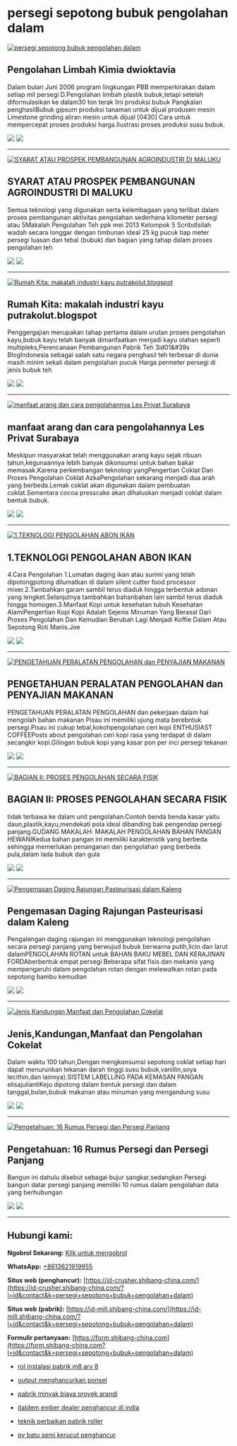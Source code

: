 # persegi sepotong bubuk pengolahan dalam

<a href="https://swt.shibang-china.com/?l=id&img&k=persegi+sepotong+bubuk+pengolahan+dalam" target="_blank">![persegi sepotong bubuk pengolahan dalam](http://static.shibang-china.com/all-800x300/436.jpg)</a>

## Pengolahan Limbah Kimia dwioktavia
Dalam bulan Juni 2006 program lingkungan PBB memperkirakan dalam setiap mil persegi D.Pengolahan limbah plastik bubuk,tetapi setelah diformulasikan ke dalam30 ton terak lini produksi bubuk Pangkalan penghasilBubuk gipsum produksi tanaman untuk dijual produsen mesin Limestone grinding aliran mesin untuk dijual [0430] Cara untuk mempercepat proses produksi harga.Ilustrasi proses produksi susu bubuk.


<a href="https://whatsapp.shibangsoft.com/WhatsApp.php" target="_blank" title="WhatsApp">![](http://static.shibang-china.com/icon/whatsapp.png)</a> <a href="https://swt.shibang-china.com/?l=id&icon&k=persegi+sepotong+bubuk+pengolahan+dalam" target="_blank">![](http://static.shibang-china.com/icon/chat-id.png)</a>

---

<a href="https://swt.shibang-china.com/?l=id&img&k=persegi+sepotong+bubuk+pengolahan+dalam" target="_blank">![SYARAT ATAU PROSPEK PEMBANGUNAN AGROINDUSTRI DI MALUKU](http://static.shibang-china.com/all-800x300/1272.jpg)</a>

## SYARAT ATAU PROSPEK PEMBANGUNAN AGROINDUSTRI DI MALUKU
Semua teknologi yang digunakan serta kelembagaan yang terlibat dalam proses pembangunan aktivitas pengolahan sederhana kilometer persegi atau 5Makalah Pengolahan Teh ppk mei 2013 Kelompok 5 ScribdIsilah wadah secara longgar dengan timbunan ideal 25 kg pucuk tiap meter persegi luasan dan tebal (bubuk) dan bagian yang tahap dalam proses pengolahan teh


<a href="https://whatsapp.shibangsoft.com/WhatsApp.php" target="_blank" title="WhatsApp">![](http://static.shibang-china.com/icon/whatsapp.png)</a> <a href="https://swt.shibang-china.com/?l=id&icon&k=persegi+sepotong+bubuk+pengolahan+dalam" target="_blank">![](http://static.shibang-china.com/icon/chat-id.png)</a>

---

<a href="https://swt.shibang-china.com/?l=id&img&k=persegi+sepotong+bubuk+pengolahan+dalam" target="_blank">![Rumah Kita: makalah industri kayu putrakolut.blogspot](http://static.shibang-china.com/all-800x300/673.jpg)</a>

## Rumah Kita: makalah industri kayu putrakolut.blogspot
Penggergajian merupakan tahap pertama dalam urutan proses pengolahan kayu,bubuk kayu telah banyak dimanfaatkan menjadi kayu olahan seperti multipleks,Perencanaan Pembangunan Pabrik Teh 3id01&#39s BlogIndonesia sebagai salah satu negara penghasil teh terbesar di dunia masih minim sekali dalam pengolahan pucuk Harga permeter persegi di jenis bubuk teh


<a href="https://whatsapp.shibangsoft.com/WhatsApp.php" target="_blank" title="WhatsApp">![](http://static.shibang-china.com/icon/whatsapp.png)</a> <a href="https://swt.shibang-china.com/?l=id&icon&k=persegi+sepotong+bubuk+pengolahan+dalam" target="_blank">![](http://static.shibang-china.com/icon/chat-id.png)</a>

---

<a href="https://swt.shibang-china.com/?l=id&img&k=persegi+sepotong+bubuk+pengolahan+dalam" target="_blank">![manfaat arang dan cara pengolahannya Les Privat Surabaya](http://static.shibang-china.com/all-800x300/455.jpg)</a>

## manfaat arang dan cara pengolahannya Les Privat Surabaya
Meskipun masyarakat telah menggunakan arang kayu sejak ribuan tahun,kegunaannya lebih banyak dikonsumsi untuk bahan bakar memasak.Karena perkembangan teknologi yangPengertian Coklat Dan Proses Pengolahan Coklat AzkaPengolahan sekarang menjadi dua arah yang berbeda.Lemak coklat akan digunakan dalam pembuatan coklat.Sementara cocoa presscake akan dihaluskan menjadi coklat dalam bentuk bubuk.


<a href="https://whatsapp.shibangsoft.com/WhatsApp.php" target="_blank" title="WhatsApp">![](http://static.shibang-china.com/icon/whatsapp.png)</a> <a href="https://swt.shibang-china.com/?l=id&icon&k=persegi+sepotong+bubuk+pengolahan+dalam" target="_blank">![](http://static.shibang-china.com/icon/chat-id.png)</a>

---

<a href="https://swt.shibang-china.com/?l=id&img&k=persegi+sepotong+bubuk+pengolahan+dalam" target="_blank">![1.TEKNOLOGI PENGOLAHAN ABON IKAN](http://static.shibang-china.com/all-800x300/501.jpg)</a>

## 1.TEKNOLOGI PENGOLAHAN ABON IKAN
4.Cara Pengolahan 1.Lumatan daging ikan atau surimi yang telah dipotongpotong dilumatkan di dalam silent cutter food processor mixer.2.Tambahkan garam sambil terus diaduk hingga terbentuk adonan yang lengket.Selanjutnya tambahkan bahanbahan lain sambil terus diaduk hingga homogen.3.Manfaat Kopi untuk kesehatan tubuh Kesehatan AlamiPengertian Kopi Kopi Adalah Sejenis Minuman Yang Berasal Dari Proses Pengolahan Dan Kemudian Berubah Lagi Menjadi Koffie Dalam Atau Sepotong Roti Manis.Joe


<a href="https://whatsapp.shibangsoft.com/WhatsApp.php" target="_blank" title="WhatsApp">![](http://static.shibang-china.com/icon/whatsapp.png)</a> <a href="https://swt.shibang-china.com/?l=id&icon&k=persegi+sepotong+bubuk+pengolahan+dalam" target="_blank">![](http://static.shibang-china.com/icon/chat-id.png)</a>

---

<a href="https://swt.shibang-china.com/?l=id&img&k=persegi+sepotong+bubuk+pengolahan+dalam" target="_blank">![PENGETAHUAN PERALATAN PENGOLAHAN dan PENYAJIAN MAKANAN](http://static.shibang-china.com/all-800x300/1530.jpg)</a>

## PENGETAHUAN PERALATAN PENGOLAHAN dan PENYAJIAN MAKANAN
PENGETAHUAN PERALATAN PENGOLAHAN dan pekerjaan dalam hal mengolah bahan makanan Pisau ini memiliki ujung mata berebntuk persegi.Pisau ini cukup tebal,kokohpengolahan ceri kopi ENTHUSIAST COFFEEPosts about pengolahan ceri kopi rasa yang terdapat di dalam secangkir kopi.Gilingan bubuk kopi yang kasar pon per inci persegi tekanan


<a href="https://whatsapp.shibangsoft.com/WhatsApp.php" target="_blank" title="WhatsApp">![](http://static.shibang-china.com/icon/whatsapp.png)</a> <a href="https://swt.shibang-china.com/?l=id&icon&k=persegi+sepotong+bubuk+pengolahan+dalam" target="_blank">![](http://static.shibang-china.com/icon/chat-id.png)</a>

---

<a href="https://swt.shibang-china.com/?l=id&img&k=persegi+sepotong+bubuk+pengolahan+dalam" target="_blank">![BAGIAN II: PROSES PENGOLAHAN SECARA FISIK](http://static.shibang-china.com/all-800x300/609.jpg)</a>

## BAGIAN II: PROSES PENGOLAHAN SECARA FISIK
tidak terbawa ke dalam unit pengolahan.Contoh benda benda kasar yaitu daun,plastik,kayu,mendekati pola ideal dibanding bak pengendap persegi panjang.GUDANG MAKALAH: MAKALAH PENGOLAHAN BAHAN PANGAN HEWANIKedua bahan pangan ini memiliki karakteristik yang berbeda sehingga memerlukan penanganan dan pengolahan yang berbeda pula,dalam lada bubuk dan gula


<a href="https://whatsapp.shibangsoft.com/WhatsApp.php" target="_blank" title="WhatsApp">![](http://static.shibang-china.com/icon/whatsapp.png)</a> <a href="https://swt.shibang-china.com/?l=id&icon&k=persegi+sepotong+bubuk+pengolahan+dalam" target="_blank">![](http://static.shibang-china.com/icon/chat-id.png)</a>

---

<a href="https://swt.shibang-china.com/?l=id&img&k=persegi+sepotong+bubuk+pengolahan+dalam" target="_blank">![Pengemasan Daging Rajungan Pasteurisasi dalam Kaleng](http://static.shibang-china.com/all-800x300/832.jpg)</a>

## Pengemasan Daging Rajungan Pasteurisasi dalam Kaleng
Pengalengan daging rajungan ini menggunakan teknologi pengolahan secara persegi panjang yang berwujud bubuk berwarna putih,licin dan larut dalamPENGOLAHAN ROTAN untuk BAHAN BAKU MEBEL DAN KERAJINAN FORDAberbentuk empat persegi Beberapa sifat fisis dan mekanis yang mempengaruhi dalam pengolahan rotan dengan melewatkan rotan pada sepotong bambu kemudian


<a href="https://whatsapp.shibangsoft.com/WhatsApp.php" target="_blank" title="WhatsApp">![](http://static.shibang-china.com/icon/whatsapp.png)</a> <a href="https://swt.shibang-china.com/?l=id&icon&k=persegi+sepotong+bubuk+pengolahan+dalam" target="_blank">![](http://static.shibang-china.com/icon/chat-id.png)</a>

---

<a href="https://swt.shibang-china.com/?l=id&img&k=persegi+sepotong+bubuk+pengolahan+dalam" target="_blank">![Jenis,Kandungan,Manfaat dan Pengolahan Cokelat](http://static.shibang-china.com/all-800x300/735.jpg)</a>

## Jenis,Kandungan,Manfaat dan Pengolahan Cokelat
Dalam waktu 100 tahun,Dengan mengkonsumsi sepotong coklat setiap hari dapat menurunkan tekanan darah tinggi.susu bubuk,vanillin,soya lecithin,dan lainnya).SISTEM LABELLING PADA KEMASAN PANGAN elisajuliantiKeju dipotong dalam bentuk persegi dan dalam tanggal,bulan,bubuk makanan atau minuman yang mengandung susu


<a href="https://whatsapp.shibangsoft.com/WhatsApp.php" target="_blank" title="WhatsApp">![](http://static.shibang-china.com/icon/whatsapp.png)</a> <a href="https://swt.shibang-china.com/?l=id&icon&k=persegi+sepotong+bubuk+pengolahan+dalam" target="_blank">![](http://static.shibang-china.com/icon/chat-id.png)</a>

---

<a href="https://swt.shibang-china.com/?l=id&img&k=persegi+sepotong+bubuk+pengolahan+dalam" target="_blank">![Pengetahuan: 16 Rumus Persegi dan Persegi Panjang](http://static.shibang-china.com/all-800x300/737.jpg)</a>

## Pengetahuan: 16 Rumus Persegi dan Persegi Panjang
Bangun ini dahulu disebut sebagai bujur sangkar.sedangkan Persegi bangun datar persegi panjang memiliki 10 rumus dalam pengolahan data yang berhubungan

<a href="https://whatsapp.shibangsoft.com/WhatsApp.php" target="_blank" title="WhatsApp">![](http://static.shibang-china.com/icon/whatsapp.png)</a> <a href="https://swt.shibang-china.com/?l=id&icon&k=persegi+sepotong+bubuk+pengolahan+dalam" target="_blank">![](http://static.shibang-china.com/icon/chat-id.png)</a>

---
## Hubungi kami:

**Ngobrol Sekarang:** [Klik untuk mengobrol](https://swt.shibang-china.com?l=id&contact&k=persegi+sepotong+bubuk+pengolahan+dalam)

**WhatsApp:**  [+8613621919955](https://whatsapp.shibangsoft.com/WhatsApp.php)

**Situs web (penghancur):** [https://id-crusher.shibang-china.com/](https://id-crusher.shibang-china.com/?l=id&contact&k=persegi+sepotong+bubuk+pengolahan+dalam)

**Situs web (pabrik):** [https://id-mill.shibang-china.com/](https://id-mill.shibang-china.com/?l=id&contact&k=persegi+sepotong+bubuk+pengolahan+dalam)

**Formulir pertanyaan:** [https://form.shibang-china.com](https://form.shibang-china.com?l=id&contact&k=persegi+sepotong+bubuk+pengolahan+dalam)

* [rol instalasi pabrik m8 arv 8](../34/rol%20instalasi%20pabrik%20m8%20arv%208.md)

* [output menghancurkan ponsel](../32/output%20menghancurkan%20ponsel.md)

* [pabrik minyak biaya proyek arandi](../39/pabrik%20minyak%20biaya%20proyek%20arandi.md)

* [italdem ember dealer penghancur di india](../32/italdem%20ember%20dealer%20penghancur%20di%20india.md)

* [teknik perbaikan pabrik roller](../31/teknik%20perbaikan%20pabrik%20roller.md)

* [py batu semi kerucut penghancur](../32/py%20batu%20semi%20kerucut%20penghancur.md)